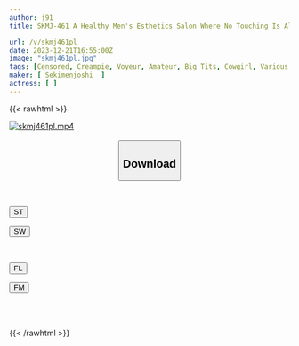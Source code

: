 ```yaml
---
author: j91
title: SKMJ-461 A Healthy Men's Esthetics Salon Where No Touching Is Allowed And No Touching Is Allowed, And The Virgin Masochistic Man Strikes! ? Even If You Look At The Reviews, There Is No Back-up Service At All, And A Strict Men's Girl Is A Herbivore, But A Sensitive Virgin Male Customer Stirs Up Her Motherly And Sexual Desire And Awakens Her As A Slut Ww Unlimited Ejaculation And Raw Insertion! Tokuno Back Option Complete...

url: /v/skmj461pl
date: 2023-12-21T16:55:00Z
image: "skmj461pl.jpg"
tags: [Censored, Creampie, Voyeur, Amateur, Big Tits, Cowgirl, Various Professions, Massage, Virgin Man	]
maker: [ Sekimenjoshi  ]
actress: [ ]
---
```



{{< rawhtml >}}

<div class="video" data-videoid="qj98d7Q1Q6iLlX">
    <a href="javascript:;">
        <img src="/v/skmj461pl/skmj461pl.jpg" width="WIDTH" height="HEIGHT" alt="skmj461pl.mp4" loading="lazy">
    </a>
</div>

<script type="text/javascript" src="https://j91.asia/asset/on-demand-st.js"></script>

<br>
  <link rel="stylesheet" href="https://j91.asia/asset/bs5.css">
  
  <center>
  <button class="btn btn-primary" type="button" data-bs-toggle="collapse" data-bs-target=".multi-collapse" aria-expanded="false" aria-controls="multiCollapseExample1 multiCollapseExample2"><h2>Download</h2></button></center>
</p>
<div class="row">
  <div class="col">
    <div class="collapse multi-collapse" id="multiCollapseExample1">
      <div class="card card-body">
	      	      <br>
<div class="buttons">  
<p><a href="https://streamtape.to/v/qj98d7Q1Q6iLlX" target="_blank"><button class="btn-hover color-3"><i class="fa fa-download"></i> ST</button></a></p>
<p><a href="https://flaswish.com/rbpc7violabb" target="_blank"><button class="btn-hover color-2"><i class="fa fa-download"></i> SW</button></a></p></div>
    </div>
  </div>
</div>
  <div class="col">
    <div class="collapse multi-collapse" id="multiCollapseExample2">
      <div class="card card-body">
	      <br>
<div class="buttons">
<p><a href="https://filelions.site/f/8a4baqcv686n" target="_blank"><button class="btn-hover color-9"><i class="fa fa-download"></i> FL</button></a></p>
<p><a href="https://filemoon.sx/d/xm78dcdf8e4b" target="_blank"><button class="btn-hover color-8"><i class="fa fa-download"></i> FM</button></a></p></div>
<br><br>
      </div>
    </div>
  </div>
</div>

{{< /rawhtml >}}